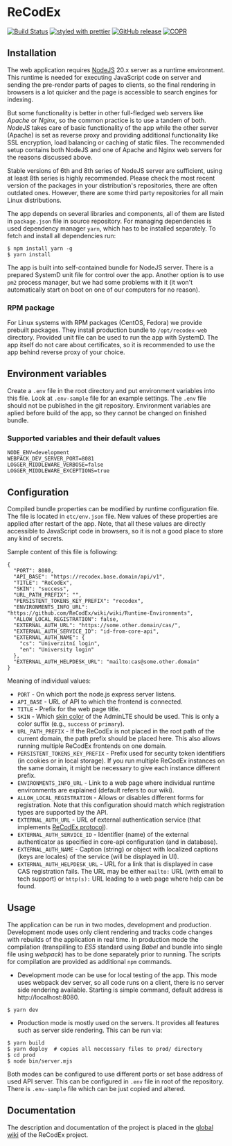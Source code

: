 # ReCodEx

[![Build Status](https://github.com/ReCodEx/web-app/workflows/CI/badge.svg)](https://github.com/ReCodEx/web-app/actions)
[![styled with prettier](https://img.shields.io/badge/styled_with-prettier-ff69b4.svg)](https://github.com/prettier/prettier)
[![GitHub release](https://img.shields.io/github/release/recodex/web-app.svg)](https://github.com/ReCodEx/wiki/wiki/Changelog)
[![COPR](https://copr.fedorainfracloud.org/coprs/semai/ReCodEx/package/recodex-web/status_image/last_build.png)](https://copr.fedorainfracloud.org/coprs/semai/ReCodEx/)

## Installation

The web application requires [NodeJS](https://nodejs.org/en/) 20.x server as a runtime
environment. This runtime is needed for executing JavaScript code on server and
sending the pre-render parts of pages to clients, so the final rendering in
browsers is a lot quicker and the page is accessible to search engines for
indexing.

But some functionality is better in other full-fledged web servers like *Apache*
or *Nginx*, so the common practice is to use a tandem of both. *NodeJS* takes
care of basic functionality of the app while the other server (Apache) is set as
reverse proxy and providing additional functionality like SSL encryption, load
balancing or caching of static files. The recommended setup contains both NodeJS
and one of Apache and Nginx web servers for the reasons discussed above.

Stable versions of 6th and 8th series of NodeJS server are sufficient, using at
least 8th series is highly recommended. Please check the most recent version of
the packages in your distribution's repositories, there are often outdated ones.
However, there are some third party repositories for all main Linux
distributions.

The app depends on several libraries and components, all of them are listed in
`package.json` file in source repository. For managing dependencies is used
dependency manager `yarn`, which has to be installed separately. To fetch and
install all dependencies run:

```
$ npm install yarn -g
$ yarn install
```

The app is built into self-contained bundle for NodeJS server. There is
a prepared SystemD unit file for control over the app. Another option is
to use `pm2` process manager, but we had some problems with it (it won't
automatically start on boot on one of our computers for no reason).

### RPM package

For Linux systems with RPM packages (CentOS, Fedora) we provide prebuilt
packages. They install production bundle to `/opt/recodex-web` directory.
Provided unit file can be used to run the app with SystemD. The app itself do
not care about certificates, so it is recommended to use the app behind reverse
proxy of your choice.

## Environment variables

Create a `.env` file in the root directory and put environment variables into
this file. Look at `.env-sample` file for an example settings. The `.env` file
should not be published in the git repository. Environment variables are aplied
before build of the app, so they cannot be changed on finished bundle.

### Supported variables and their default values

```
NODE_ENV=development
WEBPACK_DEV_SERVER_PORT=8081
LOGGER_MIDDLEWARE_VERBOSE=false
LOGGER_MIDDLEWARE_EXCEPTIONS=true
```

## Configuration

Compiled bundle properties can be modified by runtime configuration file. The
file is located in `etc/env.json` file. New values of these properties are
applied after restart of the app. Note, that all these values are directly
accessible to JavaScript code in browsers, so it is not a good place to store any
kind of secrets.

Sample content of this file is following:

```
{
  "PORT": 8080,
  "API_BASE": "https://recodex.base.domain/api/v1",
  "TITLE": "ReCodEx",
  "SKIN": "success",
  "URL_PATH_PREFIX": "",
  "PERSISTENT_TOKENS_KEY_PREFIX": "recodex",
  "ENVIRONMENTS_INFO_URL": "https://github.com/ReCodEx/wiki/wiki/Runtime-Environments",
  "ALLOW_LOCAL_REGISTRATION": false,
  "EXTERNAL_AUTH_URL": "https://some.other.domain/cas/",
  "EXTERNAL_AUTH_SERVICE_ID": "id-from-core-api",
  "EXTERNAL_AUTH_NAME": {
    "cs": "Univerzitní login",
    "en": "University login"
  },
  "EXTERNAL_AUTH_HELPDESK_URL": "mailto:cas@some.other.domain"
}
```

Meaning of individual values:

* `PORT` - On which port the node.js express server listens.
* `API_BASE` - URL of API to which the frontend is connected.
* `TITLE` - Prefix for the web page title.
* `SKIN` - Which [skin color](https://getbootstrap.com/docs/5.3/utilities/background/) of the AdminLTE should be used. This is only a color suffix (e.g., `success` or `primary`).
* `URL_PATH_PREFIX` - If the ReCodEx is not placed in the root path of the current domain, the path prefix should be placed here. This also allows running multiple ReCodEx frontends on one domain.
* `PERSISTENT_TOKENS_KEY_PREFIX` - Prefix used for security token identifiers (in cookies or in local storage). If you run multiple ReCodEx instances on the same domain, it might be necessary to give each instance different prefix.
* `ENVIRONMENTS_INFO_URL` - Link to a web page where individual runtime environments are explained (default refers to our wiki).
* `ALLOW_LOCAL_REGISTRATION` - Allows or disables different forms for registration. Note that this configuration should match which registration types are supported by the API.
* `EXTERNAL_AUTH_URL` - URL of external authentication service (that implements [ReCodEx protocol](https://github.com/ReCodEx/wiki/wiki/External-Authenticators)).
* `EXTERNAL_AUTH_SERVICE_ID` - Identifier (name) of the external authenticator as specified in core-api configuration (and in database).
* `EXTERNAL_AUTH_NAME` - Caption (string) or object with localized captions (keys are locales) of the service (will be displayed in UI).
* `EXTERNAL_AUTH_HELPDESK_URL` - URL for a link that is displayed in case CAS registration fails. The URL may be either `mailto:` URL (with email to tech support) or `http(s):` URL leading to a web page where help can be found.


## Usage

The application can be run in two modes, development and production. Development
mode uses only client rendering and tracks code changes with rebuilds of the
application in real time. In production mode the compilation (transpilling to _ES5_
standard using *Babel* and bundle into single file using *webpack*) has to be
done separately prior to running. The scripts for compilation are provided as
additional `npm` commands.

- Development mode can be use for local testing of the app. This mode uses
  webpack dev server, so all code runs on a client, there is no server side
  rendering available. Starting is simple command, default address is
  http://localhost:8080.

```
$ yarn dev
```

- Production mode is mostly used on the servers. It provides all features such
  as server side rendering. This can be run via:

```
$ yarn build
$ yarn deploy  # copies all neccessary files to prod/ directory
$ cd prod
$ node bin/server.mjs
```

Both modes can be configured to use different ports or set base address of used
API server. This can be configured in `.env` file in root of the repository.
There is `.env-sample` file which can be just copied and altered.

## Documentation

The description and documentation of the project is placed in the [global wiki](https://github.com/ReCodEx/wiki/wiki) of the ReCodEx project.
